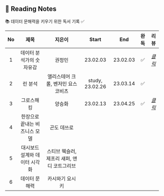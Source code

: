 ## 📖 Reading Notes
📚 데이터 문해력을 키우기 위한 독서 기록 ✅

|No   |제목                |지은이          |Start |End |완독 |리뷰 |
|:---:|:-------------------:|:-----------:|:----------:|:----------:|:----------:|:----------:|
|1  |데이터 분석가의 숫자유감  |권정민 |23.02.03 |23.02.03 |✅ |[*클릭*](https://github.com/teng-ny/Reading/tree/main/%EB%8D%B0%EC%9D%B4%ED%84%B0%20%EB%B6%84%EC%84%9D%EA%B0%80%EC%9D%98%20%EC%88%AB%EC%9E%90%EC%9C%A0%EA%B0%90) |
|2  |린 분석  |앨리스테어 크롤, 벤저민 요스코비츠 |study, 23.02.26 |23.03.14 |✅ | |
|3 |그로스해킹 |양승화 |23.02.13 |23.04.25 |✅ |[*클릭*](https://xod22.tistory.com/169) |
|4 |한장으로 끝내는 비즈니스 모델 |곤도 데쓰로 | |
|5 |대시보드 설계와 데이터 시각화 |스티브 웩슬러, 제프리 섀퍼, 앤디 코트그리브 | |
|6 |데이터 문해력 |카시와기 요시키 | |
